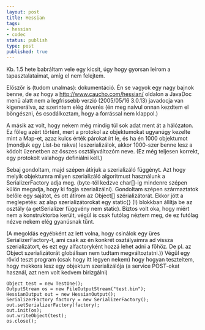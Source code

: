 ```yaml
---
layout: post
title: Hessian
tags: 
- hessian
- codec
status: publish
type: post
published: true
---
```

Kb. 1.5 hete babráltam vele egy kicsit, úgy hogy gyorsan leírom a
tapasztalataimat, amíg el nem felejtem.

Előszőr is (tudom unalmas): dokumentáció. Én se vagyok egy nagy bajnok benne,
de az hogy a http://www.caucho.com/hessian/ oldalon a JavaDoc menü alatt nem a
legfrissebb verzió (2005/05/16 3.0.13) javadocja van kigenerálva, az szerintem
elég átverés (én meg naívul onnan kezdtem el böngészni, és csodálkoztam, hogy
a forrással nem klappol.)

A másik az volt, hogy nekem még mindig túl sok adat ment át a hálózaton. Ez
főleg azért történt, mert a protokol az objektumokat ugyanúgy kezelte mint a
Map-et, azaz kulcs érték párokat írt le, és ha én 1000 objektumot (mondjuk egy
List-be rakva) leszerializálok, akkor 1000-szer benne lesz a kódolt üzenetben
az összes osztályváltozóm neve. (Ez még teljesen korrekt, egy protokolt
valahogy definiálni kell.)

Sebaj gondoltam, majd szépen átírjuk a szerializáló függényt. Azt hogy melyik
objektumra milyen szerializáló algoritmust használunk a SerializerFactory adja
meg. (byte-tól kedzve char[]-ig mindenre szépen külön megadja, hogy ki fogja
szerializálni). Gondoltam szépen származtatok belőle egy sajátot, és ott
átírom az Object[] szérializátorát. Ekkor jött a meglepetés: az alap
szerializátorokat egy static{} (!) blokkban állítja be az osztály (a
getSerializer függvény nem static). Biztos volt oka, hogy miért nem a
konstruktorba került, végül is csak futólag néztem meg, de ez futólag nézve
nekem elég gyanúsnak tűnt.

(A megoldás egyébként az lett volna, hogy csinálok egy üres
SerializerFactory-t, ami csak az én konkrét osztályaimra ad vissza
szerializátort, és ezt egy alfactoryként hozzá lehet adni a főhöz. De pl. az
Object szerializátorát globálisan nem tudtam megváltoztatni.)) Végül egy rövid
teszt program (csak hogy itt legyen nekem) hogy hogyan teszteltem, hogy
mekkora lesz egy objektum szerializálója (a service POST-okat használ, azt nem
volt kedvem birizgálni) 

    Object test = new TestOne(); 
    OutputStream os = new FileOutputStream("test.bin"); 
    HessianOutput out = new HessianOutput();
    SerializerFactory factory = new SerializerFactory();
    out.setSerializerFactory(factory); 
    out.init(os); 
    out.writeObject(test);
    os.close();

